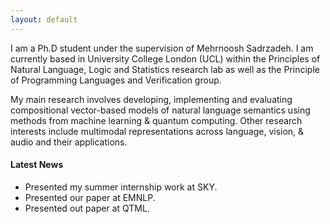 ```yaml
---
layout: default
---
```


I am a Ph.D student under the supervision of Mehrnoosh Sadrzadeh. I am currently based in University College London (UCL) within the Principles of Natural Language, Logic and Statistics research lab as well as the Principle of Programming Languages and Verification group.

My main research involves developing, implementing and evaluating compositional vector-based models of natural language semantics using methods from machine learning & quantum computing. Other research interests include multimodal representations across language, vision, & audio and their applications.

#### Latest News

*   Presented my summer internship work at SKY.
*   Presented our paper at EMNLP.
*   Presented out paper at QTML.
